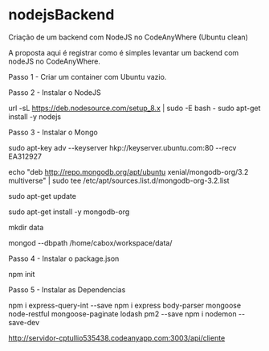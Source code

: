 # nodejsBackend
Criação de um backend com NodeJS no CodeAnyWhere (Ubuntu clean)

A proposta aqui é registrar como é simples levantar um backend com nodeJS no CodeAnyWhere.

Passo 1 - Criar um container com Ubuntu vazio.

Passo 2 - Instalar o NodeJS 

url -sL https://deb.nodesource.com/setup_8.x | sudo -E bash -
sudo apt-get install -y nodejs

Passo 3 - Instalar o Mongo

sudo apt-key adv --keyserver hkp://keyserver.ubuntu.com:80 --recv EA312927

echo "deb http://repo.mongodb.org/apt/ubuntu xenial/mongodb-org/3.2 multiverse" | sudo tee /etc/apt/sources.list.d/mongodb-org-3.2.list

sudo apt-get update

sudo apt-get install -y mongodb-org

mkdir data

mongod --dbpath /home/cabox/workspace/data/


Passo 4 - Instalar o package.json

npm init

Passo 5 - Instalar as Dependencias

npm i express-query-int --save
npm i express body-parser mongoose node-restful mongoose-paginate lodash pm2 --save
npm i nodemon --save-dev

http://servidor-cptullio535438.codeanyapp.com:3003/api/cliente

